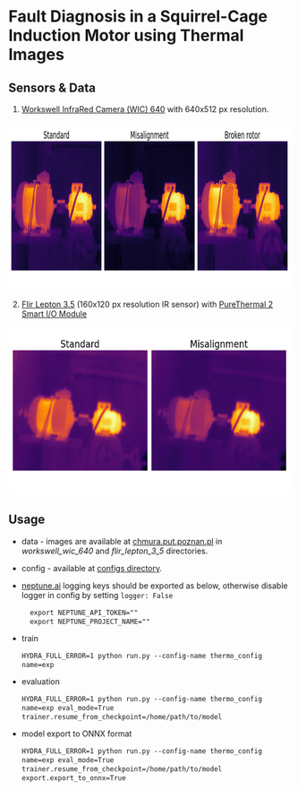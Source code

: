 # Fault Diagnosis in a Squirrel-Cage Induction Motor using Thermal Images

## Sensors & Data

1. [Workswell InfraRed Camera (WIC) 640](https://workswell-thermal-camera.com/workswell-infrared-camera-wic/) with 640x512 px resolution.

<p align="center">
  <img width="900" height="300" src="../../.images/workswell_wic_640_thermal_images.png">
</p>

2. [Flir Lepton 3.5](https://www.flir.com/products/lepton/?model=500-0771-01&vertical=microcam&segment=oem) (160x120 px resolution IR sensor) with [PureThermal 2 Smart I/O Module](https://cdn.sparkfun.com/assets/c/4/7/8/4/PureThermal_2_-_Datasheet_-_1.2.pdf)

<p align="center">
  <img width="600" height="300" src="../../.images/flir_lepton_3_5_thermal_images.png">
</p>


## Usage
 
* data - images are available at [chmura.put.poznan.pl](https://chmura.put.poznan.pl/s/t1VhZlh9sOdyl4Z) in *workswell_wic_640* and *flir_lepton_3_5* directories.

* config - available at [configs directory](./configs).

* [neptune.ai](https://neptune.ai/) logging keys should be exported as below, otherwise disable logger in config by setting `logger: False`
  ```shell
    export NEPTUNE_API_TOKEN=""
    export NEPTUNE_PROJECT_NAME=""
  ```
  
* train
  ```shell
  HYDRA_FULL_ERROR=1 python run.py --config-name thermo_config name=exp
  ```
  
* evaluation
  ```shell
  HYDRA_FULL_ERROR=1 python run.py --config-name thermo_config name=exp eval_mode=True trainer.resume_from_checkpoint=/home/path/to/model
  ```

* model export to ONNX format
  ```shell
  HYDRA_FULL_ERROR=1 python run.py --config-name thermo_config name=exp eval_mode=True trainer.resume_from_checkpoint=/home/path/to/model export.export_to_onnx=True
  ```